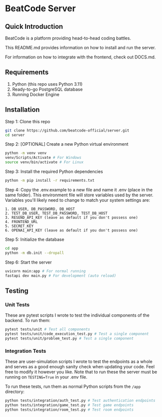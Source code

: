 # BeatCode Server

## Quick Introduction
BeatCode is a platform providing head-to-head coding battles.

This README.md provides information on how to install and run the server.

For information on how to integrate with the frontend, check out DOCS.md.

## Requirements
1. Python (this repo uses Python 3.11)
2. Ready-to-go PostgreSQL database
3. Running Docker Engine

## Installation

Step 1: Clone this repo

```bash
git clone https://github.com/beatcode-official/server.git
cd server
```

Step 2: [OPTIONAL] Create a new Python virtual environment
```bash
python -m venv venv
venv/Scripts/Activate # For Windows
source venv/bin/activate # For Linux
```

Step 3: Install the required Python dependencies
```bash
python -m pip install -r requirements.txt
```

Step 4: Copy the .env.example to a new file and name it .env (place in the same folder). This environment file will store variables used by the server. Variables you'll likely need to change to match your system settings are:

```
1. DB_USER, DB_PASSWORD, DB_HOST
2. TEST_DB_USER, TEST_DB_PASSWORD, TEST_DB_HOST
3. RESEND_API_KEY (leave as default if you don't possess one)
4. FRONTEND_URL
5. SECRET_KEY
6. OPENAI_API_KEY (leave as default if you don't possess one)
```

Step 5: Initialize the database
```bash
cd app
python -m db.init --dropall
```

Step 6: Start the server
```bash
uvicorn main:app # For normal running
fastapi dev main.py # For development (auto reload)
```

## Testing
### Unit Tests
These are pytest scripts I wrote to test the individual components of the backend. To run them:
```bash
pytest tests/unit # Test all components
pytest tests/unit/code_execution_test.py # Test a single component
pytest tests/unit/problem_test.py # Test a single component
```

### Integration Tests
These are user-simulation scripts I wrote to test the endpoints as a whole and serves as a good enough sanity check when updating your code. Feel free to modify it however you like. Note that to run these the server must be running on `TESTING=True` in your .env file.

To run these tests, run them as normal Python scripts from the `/app` directory:
```bash
python tests/integration/auth_test.py # Test authentication endpoints
python tests/integration/game_test.py # Test game endpoints
python tests/integration/room_test.py # Test room endpoints
```